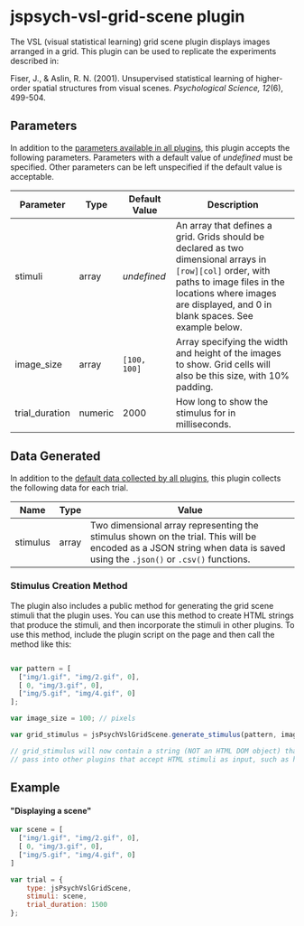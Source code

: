 # jspsych-vsl-grid-scene plugin

The VSL (visual statistical learning) grid scene plugin displays images arranged in a grid. This plugin can be used to replicate the experiments described in:

Fiser, J., & Aslin, R. N. (2001). Unsupervised statistical learning of higher-order spatial structures from visual scenes. *Psychological Science, 12*(6), 499-504.

## Parameters

In addition to the [parameters available in all plugins](https://www.jspsych.org/latest/overview/plugins/#parameters-available-in-all-plugins), this plugin accepts the following parameters. Parameters with a default value of *undefined* must be specified. Other parameters can be left unspecified if the default value is acceptable.

| Parameter      | Type    | Default Value | Description                              |
| -------------- | ------- | ------------- | ---------------------------------------- |
| stimuli        | array   | *undefined*   | An array that defines a grid. Grids should be declared as two dimensional arrays in `[row][col]` order, with paths to image files in the locations where images are displayed, and 0 in blank spaces. See example below. |
| image_size     | array   | `[100, 100]`  | Array specifying the width and height of the images to show. Grid cells will also be this size, with 10% padding. |
| trial_duration | numeric | 2000          | How long to show the stimulus for in milliseconds. |

## Data Generated

In addition to the [default data collected by all plugins](https://www.jspsych.org/latest/overview/plugins/#data-collected-by-all-plugins), this plugin collects the following data for each trial.

| Name     | Type        | Value                                    |
| -------- | ----------- | ---------------------------------------- |
| stimulus | array       | Two dimensional array representing the stimulus shown on the trial. This will be encoded as a JSON string when data is saved using the `.json()` or `.csv()` functions. |

### Stimulus Creation Method

The plugin also includes a public method for generating the grid scene stimuli that the plugin uses. You can use this method to create HTML strings that produce the stimuli, and then incorporate the stimuli in other plugins. To use this method, include the plugin script on the page and then call the method like this:

```javascript

var pattern = [
  ["img/1.gif", "img/2.gif", 0],
  [ 0, "img/3.gif", 0],
  ["img/5.gif", "img/4.gif", 0]
];

var image_size = 100; // pixels

var grid_stimulus = jsPsychVslGridScene.generate_stimulus(pattern, image_size);

// grid_stimulus will now contain a string (NOT an HTML DOM object) that you can
// pass into other plugins that accept HTML stimuli as input, such as html-keyboard-response.

```

## Example

#### "Displaying a scene"
```js
var scene = [
  ["img/1.gif", "img/2.gif", 0],
  [ 0, "img/3.gif", 0],
  ["img/5.gif", "img/4.gif", 0]
]

var trial = {
    type: jsPsychVslGridScene,
    stimuli: scene,
    trial_duration: 1500
};
```
